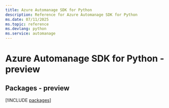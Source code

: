 ```yaml
---
title: Azure Automanage SDK for Python
description: Reference for Azure Automanage SDK for Python
ms.date: 07/11/2025
ms.topic: reference
ms.devlang: python
ms.service: automanage
---
```

# Azure Automanage SDK for Python - preview
## Packages - preview
[!INCLUDE [packages](automanage-index.md)]
